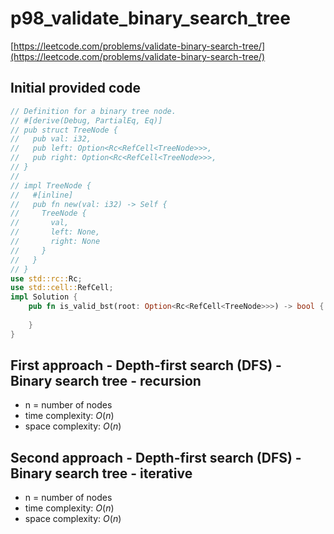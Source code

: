 # p98_validate_binary_search_tree
[https://leetcode.com/problems/validate-binary-search-tree/](https://leetcode.com/problems/validate-binary-search-tree/)

## Initial provided code
```Rust
// Definition for a binary tree node.
// #[derive(Debug, PartialEq, Eq)]
// pub struct TreeNode {
//   pub val: i32,
//   pub left: Option<Rc<RefCell<TreeNode>>>,
//   pub right: Option<Rc<RefCell<TreeNode>>>,
// }
// 
// impl TreeNode {
//   #[inline]
//   pub fn new(val: i32) -> Self {
//     TreeNode {
//       val,
//       left: None,
//       right: None
//     }
//   }
// }
use std::rc::Rc;
use std::cell::RefCell;
impl Solution {
    pub fn is_valid_bst(root: Option<Rc<RefCell<TreeNode>>>) -> bool {
        
    }
}
```
## First approach - Depth-first search (DFS) - Binary search tree - recursion

- n = number of nodes
- time complexity: $O(n)$
- space complexity: $O(n)$

## Second approach - Depth-first search (DFS) - Binary search tree - iterative

- n = number of nodes
- time complexity: $O(n)$
- space complexity: $O(n)$





